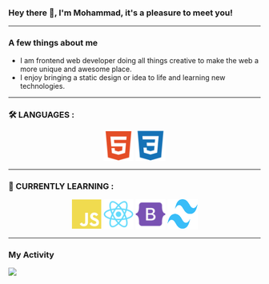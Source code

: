 ### Hey there 👋, I'm Mohammad, it's a pleasure to meet you!
----------

### A few things about me
- I am frontend web developer doing all things creative to make the web a more unique and awesome place.
- I enjoy bringing a static design or idea to life and learning new technologies.
---------

### 🛠️ LANGUAGES :
<p align="center">
    <a href="https://developer.mozilla.org/en-US/docs/Glossary/HTML5" target="_blank" rel="noreferrer"><img src="https://raw.githubusercontent.com/sabzlearn-ir/sabzlearn-ir/4d2a781931f79c747a132c28eae4ebfbb8eaa7d7/html5-colored.svg" width="60" height="60" alt="HTML5" /></a>
    <a href="https://www.w3.org/TR/CSS/#css" target="_blank" rel="noreferrer"><img src="https://raw.githubusercontent.com/sabzlearn-ir/sabzlearn-ir/4d2a781931f79c747a132c28eae4ebfbb8eaa7d7/css3-colored.svg" width="60" height="60" alt="CSS3" /></a>
</p>

----------
### 📖 CURRENTLY LEARNING :

<p align="center">
    <a href="https://developer.mozilla.org/en-US/docs/Web/JavaScript" target="_blank" rel="noreferrer"><img src="https://raw.githubusercontent.com/sabzlearn-ir/sabzlearn-ir/4d2a781931f79c747a132c28eae4ebfbb8eaa7d7/javascript-colored.svg" width="60" height="60" alt="Javascript" /></a>
    <a href="https://reactjs.org/" target="_blank" rel="noreferrer"><img src="https://raw.githubusercontent.com/sabzlearn-ir/sabzlearn-ir/4d2a781931f79c747a132c28eae4ebfbb8eaa7d7/react-colored.svg" width="60" height="60" alt="React" /></a>
    <a href="https://getbootstrap.com/" target="_blank" rel="noreferrer"><img src="https://raw.githubusercontent.com/sabzlearn-ir/sabzlearn-ir/4d2a781931f79c747a132c28eae4ebfbb8eaa7d7/bootstrap-colored.svg" width="60" height="60" alt="Bootstrap" /></a>
    <a href="https://tailwindcss.com/" target="_blank" rel="noreferrer"><img src="https://github.com/mohammad-mirzaiii/mohammad-mirzaiii/blob/main/download.png?raw=true" width="60" height="60" alt="Tailwind-css" /></a>
</p>

----------
### My Activity
<img src="https://github-readme-stats.vercel.app/api?username=mohammad-mirzaiii&show_icons=true&theme=draculal" />



